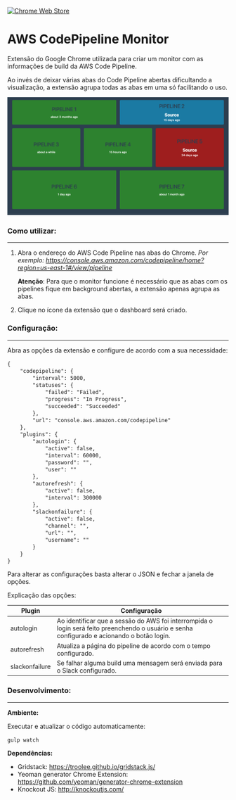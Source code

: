 [![Chrome Web Store](https://img.shields.io/badge/chrome_web_store-1.0.1-blue.svg)](https://chrome.google.com/webstore/detail/aws-codepipeline-monitor/dpepmckhnfcjpombfjdodpggbhhlbjcg)
# AWS CodePipeline Monitor
Extensão do Google Chrome utilizada para criar um monitor com as informações de build da AWS Code Pipeline.

Ao invés de deixar várias abas do Code Pipeline abertas dificultando a visualização, a extensão agrupa todas as abas em uma só facilitando o uso.

![](https://github.com/LVCarnevalli/codepipeline-monitor/blob/master/screen.png?raw=true)

### Como utilizar:
------------

1. Abra o endereço do AWS Code Pipeline nas abas do Chrome.
	*Por exemplo: https://console.aws.amazon.com/codepipeline/home?region=us-east-1#/view/pipeline*
	
	**Atenção**: Para que o monitor funcione é necessário que as abas com os pipelines fique em background abertas, a extensão apenas agrupa as  abas.

2. Clique no ícone da extensão que o dashboard será criado.

### Configuração:
------------

Abra as opções da extensão e configure de acordo com a sua necessidade:

    {
        "codepipeline": {
            "interval": 5000,
            "statuses": {
                "failed": "Failed",
                "progress": "In Progress",
                "succeeded": "Succeeded"
            },
            "url": "console.aws.amazon.com/codepipeline"
        },
        "plugins": {
            "autologin": {
                "active": false,
                "interval": 60000,
                "password": "",
                "user": ""
            },
            "autorefresh": {
                "active": false,
                "interval": 300000
            },
            "slackonfailure": {
                "active": false,
                "channel": "",
                "url": "",
                "username": ""
            }
        }
    }
    

Para alterar as configurações basta alterar o JSON e fechar a janela de opções.

Explicação das opções:

| Plugin           | Configuração  |
| ---------------- |---------------|
| autologin        | Ao identificar que a sessão do AWS foi interrompida o login será feito preenchendo o usuário e senha configurado e acionando o botão login.                  |
| autorefresh      | Atualiza a página do pipeline de acordo com o tempo configurado.            |
| slackonfailure   | Se falhar alguma build uma mensagem será enviada para o Slack configurado.      | 



### Desenvolvimento:
------------

**Ambiente:**

Executar e atualizar o código automaticamente:

```shell
gulp watch
```

**Dependências:**
- Gridstack: https://troolee.github.io/gridstack.js/
- Yeoman generator Chrome Extension: https://github.com/yeoman/generator-chrome-extension
- Knockout JS: http://knockoutjs.com/
